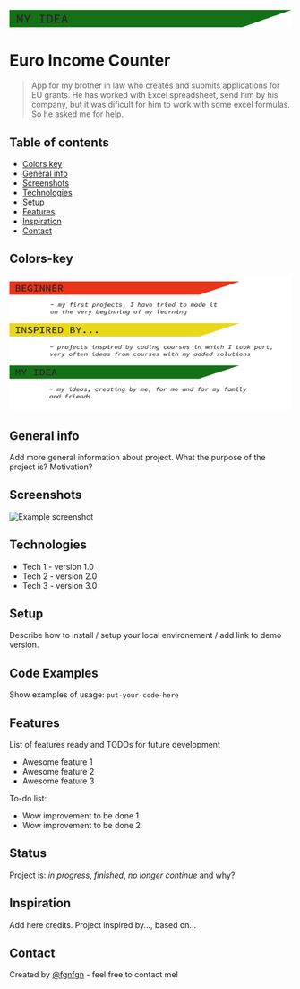 ![my idea](my_idea.png)

# Euro Income Counter
> App for my brother in law who creates and submits applications for EU grants. He has worked with Excel spreadsheet, send him by his company, but it was dificult for him to work with some excel formulas. So he asked me for help.

## Table of contents
* [Colors key](#colors-key)
* [General info](#general-info)
* [Screenshots](#screenshots)
* [Technologies](#technologies)
* [Setup](#setup)
* [Features](#features)
* [Inspiration](#inspiration)
* [Contact](#contact)

## Colors-key

![key to colors](key_colors.png)

## General info
Add more general information about project. What the purpose of the project is? Motivation?

## Screenshots
![Example screenshot](./img/screenshot.png)

## Technologies
* Tech 1 - version 1.0
* Tech 2 - version 2.0
* Tech 3 - version 3.0

## Setup
Describe how to install / setup your local environement / add link to demo version.

## Code Examples
Show examples of usage:
`put-your-code-here`

## Features
List of features ready and TODOs for future development
* Awesome feature 1
* Awesome feature 2
* Awesome feature 3

To-do list:
* Wow improvement to be done 1
* Wow improvement to be done 2

## Status
Project is: _in progress_, _finished_, _no longer continue_ and why?

## Inspiration
Add here credits. Project inspired by..., based on...

## Contact
Created by [@fgnfgn](https://www.ffnggn.pl/) - feel free to contact me!